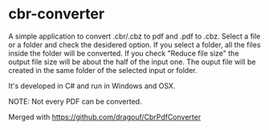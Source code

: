 cbr-converter
=============


A simple application to convert .cbr/.cbz to pdf and .pdf to .cbz.
Select a file or a folder and check the desidered option.
If you select a folder, all the files inside the folder will be converted.
If you check "Reduce file size" the output file size will be about the half of the input one.
The ouput file will be created in the same folder of the selected input or folder.

It's developed in C# and run in Windows and OSX.

NOTE: Not every PDF can be converted.

Merged with https://github.com/dragouf/CbrPdfConverter
